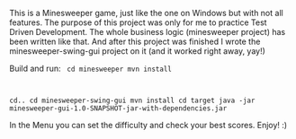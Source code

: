 This is a Minesweeper game, just like the one on Windows but with not all features.
The purpose of this project was only for me to practice Test Driven Development.
The whole business logic (minesweeper project) has been written like that. And after this project was finished I wrote
the minesweeper-swing-gui project on it (and it worked right away, yay!)

Build and run:
<code>
cd minesweeper
mvn install

cd..
cd minesweeper-swing-gui
mvn install
cd target
java -jar minesweeper-gui-1.0-SNAPSHOT-jar-with-dependencies.jar
</code>

In the Menu you can set the difficulty and check your best scores.
Enjoy! :)
